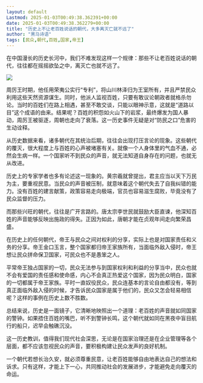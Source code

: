 ```yaml
---
layout: default
Lastmod: 2025-01-03T00:49:38.362391+00:00
date: 2025-01-03T00:49:38.362279+00:00
title: "历史上不让老百姓说话的朝代，大多离灭亡就不远了"
author: "黑马诗语"
tags: [民众,朝代,百姓,国家,帝王]
---
```


在中国漫长的历史长河中，我们不难发现这样一个规律：那些不让老百姓说话的朝代，往往都在摇摇欲坠之中，离灭亡也就不远了。

![](https://images.weserv.nl/?url=https%3A//mmbiz.qpic.cn/mmbiz_jpg/nrBbsIXmEWbMBvnHAsMic6YXeibHxmRcyFasuz8iaSfavguWzfKS4Du4cTetJGliapygxsKyudwYGN8MKM877WZ9fw/640%3Fwx_fmt%3Djpeg)

  

周厉王时期，他任用荣夷公实行“专利”，将山川林泽归为王室所有，并且严禁民众利用这些天然资源谋生。同时，他派人监视百姓，只要有敢议论朝政者就格杀勿论。当时的百姓们在路上相遇，甚至不敢交谈，只能以眼神示意，这就是“道路以目”这个成语的由来。结果呢？百姓的积怨如火山下的岩浆，最终爆发为国人暴动，周厉王被驱逐，周朝也走向了衰落。这一历史事件无疑是对“防民之口”危害的生动诠释。

  

从历史数据来看，诸多朝代在其统治后期，往往会出现打压言论的现象。这些朝代的覆灭，很大程度上与百姓的心声被堵塞有关。就像一个人身体里的气血不通，必然会生病一样。一个国家听不到民众的声音，就无法知道自身存在的问题，也就无从改进。

  

历史上的专家学者也多有论述这一现象的。黄宗羲就曾提出，君主应当以天下万民为主，要重视民意。当民众的声音被压制，就意味着这个朝代失去了自我纠错的能力。没有百姓的建言献策，政策容易走向极端，官员也容易滋生腐败，毕竟没有了民众监督的压力。

  

而那些兴旺的朝代，往往是广开言路的。唐太宗李世民就鼓励大臣直谏，他深知百姓的声音能够反映出施政的得失。正因为如此，唐朝才能在贞观年间走向繁荣昌盛。

在历史上的任何朝代，帝王与民众之间对权利的分享，实际上也是对国家责任和义务的分享。帝王金口玉言，整个国家都归帝王家族所有，当面临外敌入侵时，帝王想让民众拼命保卫国家，可民众也不是愚笨之人。

平常帝王独占国家的一切，民众无法参与到国家权利和利益的分享当中，民众也就不会有爱国的责任感和使命感，内心不会真正热爱这个国家，因为民众明白，国家的一切都属于帝王家族。平时一直奴役民众，民众连基本的言论自由都没有，等到真正面临外敌入侵的时候，才告诉民众国家是属于他们的，民众又怎会轻易相信呢？这样的事例在历史上数不胜数。

总结来说，历史是一面镜子，它清晰地映照出一个道理：老百姓的声音就如同国家的警钟。如果捂住百姓的嘴巴，听不到警钟长鸣，这个朝代就如同在黑夜中盲目航行的船只，迟早会触礁沉没。

这一历史教训，值得我们现代社会深思，无论是在国家治理还是在企业管理等各个层面，都不应该忽视民众的声音，要积极构建让民众发声的良好机制。

一个朝代若想长治久安，就必须尊重民意，让老百姓能够自由地表达自己的想法和诉求。只有这样，才能上下一心，共同推动社会的发展进步，才能避免走向覆灭的命运。

